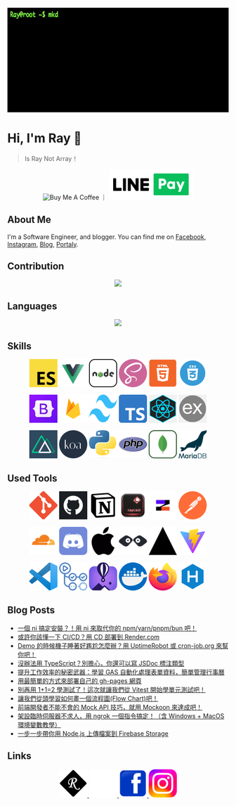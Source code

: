<p align="center">
  <img src="https://raw.githubusercontent.com/hsiangfeng/hsiangfeng/master/assets/images/typed.gif" width="664" height="238" />
</p>

# Hi, I'm Ray 👋

> Is Ray Not Array！

<p align="center">
  <a href="https://www.buymeacoffee.com/israynotarray" target="_blank" style="text-decoration: none !important;border: 0px !important;">
    <img src="https://cdn.buymeacoffee.com/buttons/v2/default-yellow.png" alt="Buy Me A Coffee" style="height: 60px !important;width: 217px !important;" >
  </a>
        ｜
  <a href="https://portaly.cc/israynotarray/support" target="_blank" style="text-decoration: none !important;border: 0px !important;">
    <img src="https://raw.githubusercontent.com/hsiangfeng/hsiangfeng/master/assets/images/loveme/LINE-Pay.png" alt="Buy Me A Coffee" style="height: 50px !important;background: #fff !important;border-radius: 5px !important;padding: 10px !important;" >
  </a>
</p>

## About Me

I'm a Software Engineer, and blogger. You can find me on [Facebook](https://www.facebook.com/israynotarray), [Instagram](https://www.instagram.com/isray_notarray/), [Blog](https://israynotarray.com/), [Portaly](https://portaly.cc/israynotarray).

## Contribution

<p align="center">
  <img src="https://getusetprofile.vercel.app/api?username=hsiangfeng&theme=vue-dark&show_icons=true&count_private=true&hide_title=true" />
</p>

## Languages

<p align="center">
  <img  src="https://getusetprofile.vercel.app/api/top-langs/?username=hsiangfeng&layout=compact&hide=html&theme=vue-dark" />
</p>

## Skills

<p align="center">
  <img src="https://raw.githubusercontent.com/hsiangfeng/hsiangfeng/master/assets/images/skills/ecmascript.png" width="64" height="64" />
  <img src="https://raw.githubusercontent.com/hsiangfeng/hsiangfeng/master/assets/images/skills/vuejs.png" width="64" height="64" />
  <img src="https://raw.githubusercontent.com/hsiangfeng/hsiangfeng/master/assets/images/skills/nodejs.png" width="64" height="64" />
  <img src="https://raw.githubusercontent.com/hsiangfeng/hsiangfeng/master/assets/images/skills/scss.png" width="64" height="64" />
  <img src="https://raw.githubusercontent.com/hsiangfeng/hsiangfeng/master/assets/images/skills/html5.png" width="64" height="64" />
  <img src="https://raw.githubusercontent.com/hsiangfeng/hsiangfeng/master/assets/images/skills/css3.webp" width="64" height="64" />
</p>

<p align="center">
  <img src="https://raw.githubusercontent.com/hsiangfeng/hsiangfeng/master/assets/images/skills/bootstrap.jpg" width="64" height="64" />
  <img src="https://raw.githubusercontent.com/hsiangfeng/hsiangfeng/master/assets/images/skills/firebase.png" width="64" height="64" />
  <img src="https://raw.githubusercontent.com/hsiangfeng/hsiangfeng/master/assets/images/skills/tailwind.png" width="64" height="64" />
  <img src="https://raw.githubusercontent.com/hsiangfeng/hsiangfeng/master/assets/images/skills/typescript.png" width="64" height="64" />
  <img src="https://raw.githubusercontent.com/hsiangfeng/hsiangfeng/master/assets/images/skills/react.png" width="64" height="64" />
  <img src="https://raw.githubusercontent.com/hsiangfeng/hsiangfeng/master/assets/images/skills/expressjs.png" width="64" height="64" />
</p>

<p align="center">
  <img src="https://raw.githubusercontent.com/hsiangfeng/hsiangfeng/master/assets/images/skills/nuxtjs.png" width="64" height="64" />
  <img src="https://raw.githubusercontent.com/hsiangfeng/hsiangfeng/master/assets/images/skills/koajs.png" width="64" height="64" />
  <img src="https://raw.githubusercontent.com/hsiangfeng/hsiangfeng/master/assets/images/skills/python.png" width="64" height="64" />
  <img src="https://raw.githubusercontent.com/hsiangfeng/hsiangfeng/master/assets/images/skills/php.png" width="64" height="64" />
  <img src="https://raw.githubusercontent.com/hsiangfeng/hsiangfeng/master/assets/images/skills/mongodb.png" width="64" height="64" />
  <img src="https://raw.githubusercontent.com/hsiangfeng/hsiangfeng/master/assets/images/skills/mariadb.png" width="64" height="64" />
</p>

## Used Tools

<p align="center">
  <img src="https://raw.githubusercontent.com/hsiangfeng/hsiangfeng/master/assets/images/tools/git.png" width="64" height="64" />
  <img src="https://raw.githubusercontent.com/hsiangfeng/hsiangfeng/master/assets/images/tools/github.webp" width="64" height="64" />
  <img src="https://raw.githubusercontent.com/hsiangfeng/hsiangfeng/master/assets/images/tools/notion.png" width="64" height="64" />
  <img src="https://raw.githubusercontent.com/hsiangfeng/hsiangfeng/master/assets/images/tools/raycast.png" width="64" height="64" />
  <img src="https://raw.githubusercontent.com/hsiangfeng/hsiangfeng/master/assets/images/tools/zeabur.png" width="64" height="64" />
  <img src="https://raw.githubusercontent.com/hsiangfeng/hsiangfeng/master/assets/images/tools/postman.svg" width="64" height="64" />
</p>

<p align="center">
  <img src="https://raw.githubusercontent.com/hsiangfeng/hsiangfeng/master/assets/images/tools/cloudflare.png" width="64" height="64" />
  <img src="https://raw.githubusercontent.com/hsiangfeng/hsiangfeng/master/assets/images/tools/discord.png" width="64" height="64" />
  <img src="https://raw.githubusercontent.com/hsiangfeng/hsiangfeng/master/assets/images/tools/mac.png" width="64" height="64" />
  <img src="https://raw.githubusercontent.com/hsiangfeng/hsiangfeng/master/assets/images/tools/mockoon.webp" width="64" height="64" />
  <img src="https://raw.githubusercontent.com/hsiangfeng/hsiangfeng/master/assets/images/tools/vercel.png" width="64" height="64" />
  <img src="https://raw.githubusercontent.com/hsiangfeng/hsiangfeng/master/assets/images/tools/vite.svg" width="64" height="64" />
</p>

<p align="center">
  <img src="https://raw.githubusercontent.com/hsiangfeng/hsiangfeng/master/assets/images/tools/Visual_Studio_Code.png" width="64" height="64" />
  <img src="https://raw.githubusercontent.com/hsiangfeng/hsiangfeng/master/assets/images/tools/github-actions.png" width="64" height="64" />
  <img src="https://raw.githubusercontent.com/hsiangfeng/hsiangfeng/master/assets/images/tools/fly.jpg" width="64" height="64" />
  <img src="https://raw.githubusercontent.com/hsiangfeng/hsiangfeng/master/assets/images/tools/docker.png" width="64" height="64" />
  <img src="https://raw.githubusercontent.com/hsiangfeng/hsiangfeng/master/assets/images/tools/firefox.png" width="64" height="64" />
  <img src="https://raw.githubusercontent.com/hsiangfeng/hsiangfeng/master/assets/images/tools/hexo.png" width="64" height="64" />
</p>

## Blog Posts

- [一個 ni 搞定安裝？！用 ni 來取代你的 npm/yarn/pnpm/bun 吧！](https://israynotarray.com/nodejs/20221127/2847196536/)
- [或許你該懂一下 CI/CD？用 CD 部署到 Render.com](https://israynotarray.com/other/20230520/2118016719/)
- [Demo 的時候機子睡著好尷尬怎麼辦？用 UptimeRobot 或 cron-job.org 來幫你吧！](https://israynotarray.com/other/20230518/2131851751/)
- [沒辦法用 TypeScript？別擔心，你還可以寫 JSDoc 標注類型](https://israynotarray.com/javascript/20230513/284079926/)
- [提升工作效率的秘密武器：學習 GAS 自動化處理表單資料，簡單管理行事曆](https://israynotarray.com/other/20230527/3505650923/)
- [用最簡單的方式來部署自己的 gh-pages 網頁](https://israynotarray.com/git/20230530/3386912069/)
- [別再用 1+1=2 學測試了！這次就讓我們從 Vitest 開始學單元測試吧！](https://israynotarray.com/vitest/20230420/4055762937/)
- [讓我們從頭學習如何畫一個流程圖(Flow Chart)吧！](https://israynotarray.com/other/20230418/1970361460/)
- [前端開發者不能不會的 Mock API 技巧，就用 Mockoon 來達成吧！](https://israynotarray.com/other/20230307/1852899605/)
- [架設臨時伺服器不求人，用 ngrok 一個指令搞定！（含 Windows + MacOS 環境變數教學）](https://israynotarray.com/other/20230210/1090666501/)
- [一步一步帶你用 Node.js 上傳檔案到 Firebase Storage](https://israynotarray.com/nodejs/20221225/1867465275/)

## Links

<p align="center">
  <a href="https://israynotarray.com/" target="_blank">
    <img src="https://raw.githubusercontent.com/hsiangfeng/hsiangfeng/master/assets/images/links/favicon.png" width="64" height="64" />
  </a>
  <a href="https://portaly.cc/israynotarray" target="_blank">
    <img src="https://raw.githubusercontent.com/hsiangfeng/hsiangfeng/master/assets/images/links/Portaly.webp" width="64" height="64" />
  </a>
  <a href="https://www.facebook.com/israynotarray" target="_blank">
    <img src="https://raw.githubusercontent.com/hsiangfeng/hsiangfeng/master/assets/images/links/facebook.webp" width="64" height="64" />
  </a>
  <a href="https://www.instagram.com/isray_notarray/" target="_blank">
    <img src="https://raw.githubusercontent.com/hsiangfeng/hsiangfeng/master/assets/images/links/Instagram.png" width="64" height="64" />
  </a>
</p>
